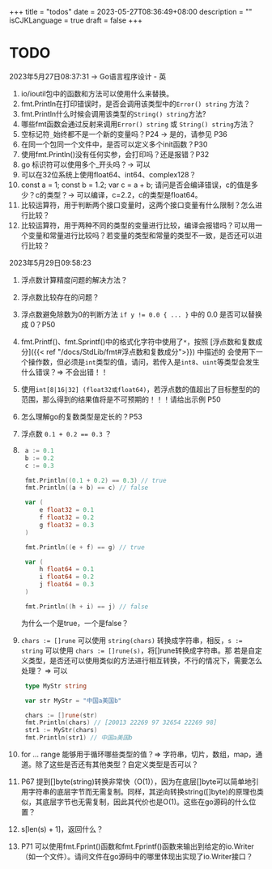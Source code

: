 +++
title = "todos"
date = 2023-05-27T08:36:49+08:00
description = ""
isCJKLanguage = true
draft = false
+++

# TODO 

2023年5月27日08:37:31 -> Go语言程序设计 - 英
1. io/ioutil包中的函数和方法可以使用什么来替换。
2. fmt.Println在打印错误时，是否会调用该类型中的`Error() string` 方法？
3. fmt.Println什么时候会调用该类型的`String() string`方法?
4. 哪些fmt函数会通过反射来调用`Error() string` 或 `String() string`方法？
5. 空标记符`_`始终都不是一个新的变量吗？P24 -> 是的，请参见 P36
6. 在同一个包同一个文件中，是否可以定义多个init函数？P30
7. 使用fmt.Println()没有任何实参，会打印吗？还是报错？P32
8. go 标识符可以使用多个_开头吗？-> 可以
9. 可以在32位系统上使用float64、int64、complex128？
10. const a = 1; const b = 1.2; var c = a + b; 请问是否会编译错误，c的值是多少？c的类型？-> 可以编译，c=2.2，c的类型是float64。
11. 比较运算符，用于判断两个接口变量时，这两个接口变量有什么限制？怎么进行比较？
12. 比较运算符，用于两种不同的类型的变量进行比较，编译会报错吗？可以用一个变量和常量进行比较吗？若变量的类型和常量的类型不一致，是否还可以进行比较？

2023年5月29日09:58:23

1. 浮点数计算精度问题的解决方法？

2. 浮点数比较存在的问题？

3. 浮点数避免除数为0的判断方法 `if y != 0.0 { ... }` 中的 0.0 是否可以替换成 0？P50

4. fmt.Printf()、fmt.Sprintf()中的格式化字符中使用了`*`，按照 [浮点数和复数成分]({{< ref "/docs/StdLib/fmt#浮点数和复数成分">}}) 中描述的 会使用下一个操作数，但必须是`int`类型的值，请问，若传入是`int8`、`uint`等类型会发生什么错误？=> 不会出错！！

5. 使用`int[8|16|32] (float32或float64)`，若浮点数的值超出了目标整型的的范围，那么得到的结果值将是不可预期的！！！请给出示例 P50

6. 怎么理解go的复数类型是定长的？P53

7. 浮点数 `0.1 + 0.2 == 0.3` ？

8. ```go
   	a := 0.1
   	b := 0.2
   	c := 0.3
   
   	fmt.Println((0.1 + 0.2) == 0.3) // true
   	fmt.Println((a + b) == c) // false
   
   	var (
   		e float32 = 0.1
   		f float32 = 0.2
   		g float32 = 0.3
   	)
   
   	fmt.Println((e + f) == g) // true
   
   	var (
   		h float64 = 0.1
   		i float64 = 0.2
   		j float64 = 0.3
   	)
   
   	fmt.Println((h + i) == j) // false
   ```

   为什么一个是true，一个是false？

9. `chars := []rune` 可以使用 `string(chars)` 转换成字符串，相反，`s := string` 可以使用 `chars := []rune(s)`，将[]rune转换成字符串。那 若是自定义类型，是否还可以使用类似的方法进行相互转换，不行的情况下，需要怎么处理？ => 可以

   ```go
   	type MyStr string
   
   	var str MyStr = "中国a美国b"
   
   	chars := []rune(str)
   	fmt.Println(chars) // [20013 22269 97 32654 22269 98]
   	str1 := MyStr(chars)
   	fmt.Println(str1) // 中国a美国b
   
   ```

10. for ... range 能够用于循环哪些类型的值？=> 字符串，切片，数组，map，通道。除了这些是否还有其他类型？自定义类型是否可以？

11. P67 提到[]byte(string)转换非常快（O(1)），因为在底层[]byte可以简单地引用字符串的底层字节而无需复制。同样，其逆向转换string([]byte)的原理也类似，其底层字节也无需复制，因此其代价也是O(1)。这些在go源码的什么位置？

12. s[len(s) + 1]，返回什么？

13. P71 可以使用fmt.Fprint()函数和fmt.Fprintf()函数来输出到给定的io.Writer（如一个文件）。请问文件在go源码中的哪里体现出实现了io.Writer接口？

